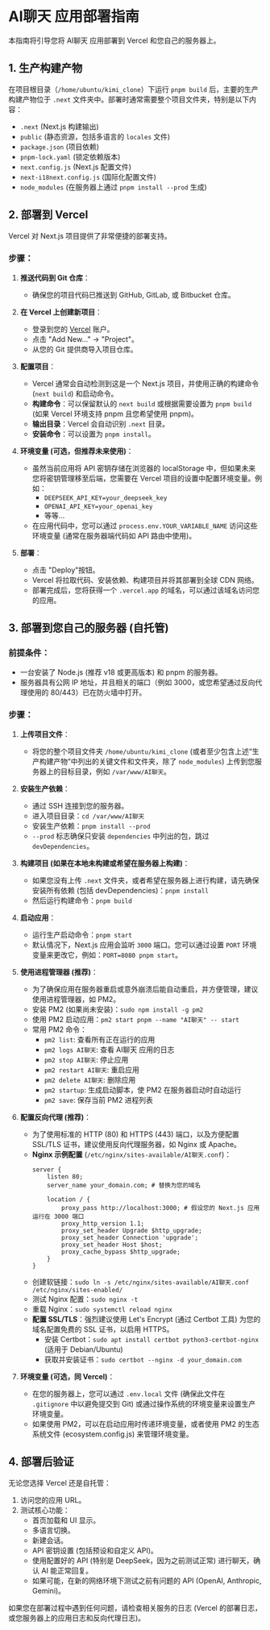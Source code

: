 # AI聊天 应用部署指南

本指南将引导您将 AI聊天 应用部署到 Vercel 和您自己的服务器上。

## 1. 生产构建产物

在项目根目录（`/home/ubuntu/kimi_clone`）下运行 `pnpm build` 后，主要的生产构建产物位于 `.next` 文件夹中。部署时通常需要整个项目文件夹，特别是以下内容：

*   `.next` (Next.js 构建输出)
*   `public` (静态资源，包括多语言的 `locales` 文件)
*   `package.json` (项目依赖)
*   `pnpm-lock.yaml` (锁定依赖版本)
*   `next.config.js` (Next.js 配置文件)
*   `next-i18next.config.js` (国际化配置文件)
*   `node_modules` (在服务器上通过 `pnpm install --prod` 生成)

## 2. 部署到 Vercel

Vercel 对 Next.js 项目提供了非常便捷的部署支持。

### 步骤：

1.  **推送代码到 Git 仓库**：
    *   确保您的项目代码已推送到 GitHub, GitLab, 或 Bitbucket 仓库。

2.  **在 Vercel 上创建新项目**：
    *   登录到您的 [Vercel](https://vercel.com) 账户。
    *   点击 "Add New..." -> "Project"。
    *   从您的 Git 提供商导入项目仓库。

3.  **配置项目**：
    *   Vercel 通常会自动检测到这是一个 Next.js 项目，并使用正确的构建命令 (`next build`) 和启动命令。
    *   **构建命令**：可以保留默认的 `next build` 或根据需要设置为 `pnpm build` (如果 Vercel 环境支持 pnpm 且您希望使用 pnpm)。
    *   **输出目录**：Vercel 会自动识别 `.next` 目录。
    *   **安装命令**：可以设置为 `pnpm install`。

4.  **环境变量 (可选，但推荐未来使用)**：
    *   虽然当前应用将 API 密钥存储在浏览器的 localStorage 中，但如果未来您将密钥管理移至后端，您需要在 Vercel 项目的设置中配置环境变量。例如：
        *   `DEEPSEEK_API_KEY=your_deepseek_key`
        *   `OPENAI_API_KEY=your_openai_key`
        *   等等...
    *   在应用代码中，您可以通过 `process.env.YOUR_VARIABLE_NAME` 访问这些环境变量 (通常在服务器端代码如 API 路由中使用)。

5.  **部署**：
    *   点击 "Deploy"按钮。
    *   Vercel 将拉取代码、安装依赖、构建项目并将其部署到全球 CDN 网络。
    *   部署完成后，您将获得一个 `.vercel.app` 的域名，可以通过该域名访问您的应用。

## 3. 部署到您自己的服务器 (自托管)

### 前提条件：

*   一台安装了 Node.js (推荐 v18 或更高版本) 和 pnpm 的服务器。
*   服务器具有公网 IP 地址，并且相关的端口（例如 3000，或您希望通过反向代理使用的 80/443）已在防火墙中打开。

### 步骤：

1.  **上传项目文件**：
    *   将您的整个项目文件夹 `/home/ubuntu/kimi_clone` (或者至少包含上述“生产构建产物”中列出的关键文件和文件夹，除了 `node_modules`) 上传到您服务器上的目标目录，例如 `/var/www/AI聊天`。

2.  **安装生产依赖**：
    *   通过 SSH 连接到您的服务器。
    *   进入项目目录：`cd /var/www/AI聊天`
    *   安装生产依赖：`pnpm install --prod`
      *   `--prod` 标志确保只安装 `dependencies` 中列出的包，跳过 `devDependencies`。

3.  **构建项目 (如果在本地未构建或希望在服务器上构建)**：
    *   如果您没有上传 `.next` 文件夹，或者希望在服务器上进行构建，请先确保安装所有依赖 (包括 devDependencies)：`pnpm install`
    *   然后运行构建命令：`pnpm build`

4.  **启动应用**：
    *   运行生产启动命令：`pnpm start`
    *   默认情况下，Next.js 应用会监听 `3000` 端口。您可以通过设置 `PORT` 环境变量来更改它，例如：`PORT=8080 pnpm start`。

5.  **使用进程管理器 (推荐)**：
    *   为了确保应用在服务器重启或意外崩溃后能自动重启，并方便管理，建议使用进程管理器，如 PM2。
    *   安装 PM2 (如果尚未安装)：`sudo npm install -g pm2`
    *   使用 PM2 启动应用：`pm2 start pnpm --name "AI聊天" -- start`
    *   常用 PM2 命令：
        *   `pm2 list`: 查看所有正在运行的应用
        *   `pm2 logs AI聊天`: 查看 AI聊天 应用的日志
        *   `pm2 stop AI聊天`: 停止应用
        *   `pm2 restart AI聊天`: 重启应用
        *   `pm2 delete AI聊天`: 删除应用
        *   `pm2 startup`: 生成启动脚本，使 PM2 在服务器启动时自动运行
        *   `pm2 save`: 保存当前 PM2 进程列表

6.  **配置反向代理 (推荐)**：
    *   为了使用标准的 HTTP (80) 和 HTTPS (443) 端口，以及方便配置 SSL/TLS 证书，建议使用反向代理服务器，如 Nginx 或 Apache。
    *   **Nginx 示例配置** (`/etc/nginx/sites-available/AI聊天.conf`)：
        ```nginx
        server {
            listen 80;
            server_name your_domain.com; # 替换为您的域名

            location / {
                proxy_pass http://localhost:3000; # 假设您的 Next.js 应用运行在 3000 端口
                proxy_http_version 1.1;
                proxy_set_header Upgrade $http_upgrade;
                proxy_set_header Connection 'upgrade';
                proxy_set_header Host $host;
                proxy_cache_bypass $http_upgrade;
            }
        }
        ```
    *   创建软链接：`sudo ln -s /etc/nginx/sites-available/AI聊天.conf /etc/nginx/sites-enabled/`
    *   测试 Nginx 配置：`sudo nginx -t`
    *   重载 Nginx：`sudo systemctl reload nginx`
    *   **配置 SSL/TLS**：强烈建议使用 Let's Encrypt (通过 Certbot 工具) 为您的域名配置免费的 SSL 证书，以启用 HTTPS。
        *   安装 Certbot：`sudo apt install certbot python3-certbot-nginx` (适用于 Debian/Ubuntu)
        *   获取并安装证书：`sudo certbot --nginx -d your_domain.com`

7.  **环境变量 (可选，同 Vercel)**：
    *   在您的服务器上，您可以通过 `.env.local` 文件 (确保此文件在 `.gitignore` 中以避免提交到 Git) 或通过操作系统的环境变量来设置生产环境变量。
    *   如果使用 PM2，可以在启动应用时传递环境变量，或者使用 PM2 的生态系统文件 (ecosystem.config.js) 来管理环境变量。

## 4. 部署后验证

无论您选择 Vercel 还是自托管：

1.  访问您的应用 URL。
2.  测试核心功能：
    *   首页加载和 UI 显示。
    *   多语言切换。
    *   新建会话。
    *   API 密钥设置 (包括预设和自定义 API)。
    *   使用配置好的 API (特别是 DeepSeek，因为之前测试正常) 进行聊天，确认 AI 能正常回复。
    *   如果可能，在新的网络环境下测试之前有问题的 API (OpenAI, Anthropic, Gemini)。

如果您在部署过程中遇到任何问题，请检查相关服务的日志 (Vercel 的部署日志，或您服务器上的应用日志和反向代理日志)。

